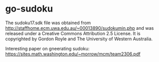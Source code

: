 # go-sudoku

The sudoku17.sdk file was obtained from http://staffhome.ecm.uwa.edu.au/~00013890/sudokumin.php and
was released under a Creative Commons Attribution 2.5 License. It is copyrighted by Gordon Royle and
The University of Western Australia.

Interesting paper on gneerating sudoku: https://sites.math.washington.edu/~morrow/mcm/team2306.pdf